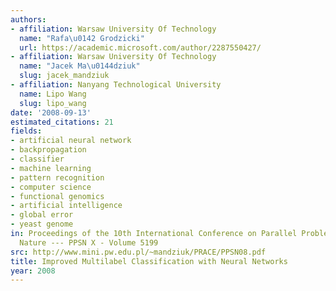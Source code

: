 ```yaml
---
authors:
- affiliation: Warsaw University Of Technology
  name: "Rafa\u0142 Grodzicki"
  url: https://academic.microsoft.com/author/2287550427/
- affiliation: Warsaw University Of Technology
  name: "Jacek Ma\u0144dziuk"
  slug: jacek_mandziuk
- affiliation: Nanyang Technological University
  name: Lipo Wang
  slug: lipo_wang
date: '2008-09-13'
estimated_citations: 21
fields:
- artificial neural network
- backpropagation
- classifier
- machine learning
- pattern recognition
- computer science
- functional genomics
- artificial intelligence
- global error
- yeast genome
in: Proceedings of the 10th International Conference on Parallel Problem Solving from
  Nature --- PPSN X - Volume 5199
src: http://www.mini.pw.edu.pl/~mandziuk/PRACE/PPSN08.pdf
title: Improved Multilabel Classification with Neural Networks
year: 2008
---
```

